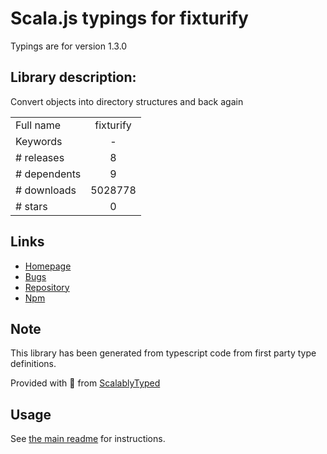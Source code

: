 
# Scala.js typings for fixturify

Typings are for version 1.3.0

## Library description:
Convert objects into directory structures and back again

|                    |                 |
| ------------------ | :-------------: |
| Full name          | fixturify |
| Keywords           | - |
| # releases         | 8 |
| # dependents       | 9 |
| # downloads        | 5028778 |
| # stars            | 0 |

## Links
- [Homepage](https://github.com/joliss/node-fixturify#readme)
- [Bugs](https://github.com/joliss/node-fixturify/issues)
- [Repository](https://github.com/joliss/node-fixturify)
- [Npm](https://www.npmjs.com/package/fixturify)
    


## Note
This library has been generated from typescript code from first party type definitions.

Provided with :purple_heart: from [ScalablyTyped](https://github.com/oyvindberg/ScalablyTyped)

## Usage
See [the main readme](../../readme.md) for instructions.


